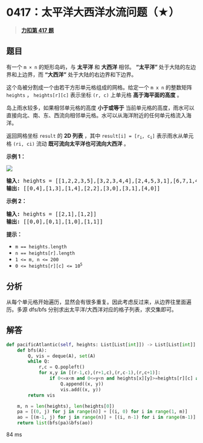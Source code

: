 # 0417：太平洋大西洋水流问题（★）


> <u>**[力扣第 417 题](https://leetcode.cn/problems/pacific-atlantic-water-flow/)**</u>

## 题目

<p>有一个 <code>m × n</code> 的矩形岛屿，与 <strong>太平洋</strong> 和 <strong>大西洋</strong> 相邻。 <strong>“太平洋” </strong>处于大陆的左边界和上边界，而 <strong>“大西洋”</strong> 处于大陆的右边界和下边界。</p>

<p>这个岛被分割成一个由若干方形单元格组成的网格。给定一个 <code>m x n</code> 的整数矩阵 <code>heights</code> ， <code>heights[r][c]</code> 表示坐标 <code>(r, c)</code> 上单元格 <strong>高于海平面的高度</strong> 。</p>

<p>岛上雨水较多，如果相邻单元格的高度 <strong>小于或等于</strong> 当前单元格的高度，雨水可以直接向北、南、东、西流向相邻单元格。水可以从海洋附近的任何单元格流入海洋。</p>

<p>返回网格坐标 <code>result</code> 的 <strong>2D 列表</strong> ，其中 <code>result[i] = [r<sub>i</sub>, c<sub>i</sub>]</code> 表示雨水从单元格 <code>(ri, ci)</code> 流动 <strong>既可流向太平洋也可流向大西洋</strong> 。</p>



<p><strong>示例 1：</strong></p>

<p><img src="https://assets.leetcode.com/uploads/2021/06/08/waterflow-grid.jpg" /></p>

<pre>
<strong>输入:</strong> heights = [[1,2,2,3,5],[3,2,3,4,4],[2,4,5,3,1],[6,7,1,4,5],[5,1,1,2,4]]
<strong>输出:</strong> [[0,4],[1,3],[1,4],[2,2],[3,0],[3,1],[4,0]]
</pre>

<p><strong>示例 2：</strong></p>

<pre>
<strong>输入:</strong> heights = [[2,1],[1,2]]
<strong>输出:</strong> [[0,0],[0,1],[1,0],[1,1]]
</pre>



<p><strong>提示：</strong></p>

<ul>
<li><code>m == heights.length</code></li>
<li><code>n == heights[r].length</code></li>
<li><code>1 &lt;= m, n &lt;= 200</code></li>
<li><code>0 &lt;= heights[r][c] &lt;= 10<sup>5</sup></code></li>
</ul>


## 分析

从每个单元格开始遍历，显然会有很多重复。因此考虑反过来，从边界往里面遍历。多源 dfs/bfs 分别求出太平洋/大西洋对应的格子列表，求交集即可。

## 解答


```python
def pacificAtlantic(self, heights: List[List[int]]) -> List[List[int]]:
	def bfs(A):
		Q, vis = deque(A), set(A)
		while Q:
			r,c = Q.popleft()
			for x,y in [(r-1,c),(r+1,c),(r,c-1),(r,c+1)]:
				if 0<=x<m and 0<=y<n and heights[x][y]>=heights[r][c] and (x,y) not in vis:
					Q.append((x, y))
					vis.add((x, y))
		return vis

	m, n = len(heights), len(heights[0])
	pa = [(0, j) for j in range(n)] + [(i, 0) for i in range(1, m)]
	ao = [(m-1, j) for j in range(n)] + [(i, n-1) for i in range(m-1)]
	return list(bfs(pa)&bfs(ao))
```
84 ms
